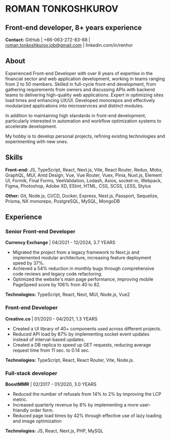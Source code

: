 # ROMAN TONKOSHKUROV
## Front-end developer, 8+ years experience

**Contact:** GitHub | +66-063-272-83-88 | roman.tonkoshkurov.job@gmail.com | linkedin.com/in/renhor

## About
Experienced Front-end Developer with over 8 years of expertise in the financial sector and web application development, working in teams ranging from 2 to 50 members. Skilled in full-cycle front-end development, from gathering requirements from owners and discussing APIs with backend teams to delivering high-quality web applications. Expert in optimizing sites load times and enhancing UX/UI. Developed monorepos and effectively modularized applications into microservices and distinct modules.

In addition to maintaining high standards in front-end development, particularly interested in automation and workflow optimization systems to accelerate development.

My hobby is to develop personal projects, refining existing technologies and experimenting with new ones.

## Skills

**Front-end:** JS, TypeScript, React, Next.js, Vite, React Router, Redux, Mobx, GraphQL, MUI, Antd Design, Vue, Vue Router, Vuex, Pinia, Nuxt.js, Element UI, Formik, Final Forms, VeeValidation, Lodash, Axios, socket-io, Webpack, Figma, Photoshop, Adobe XD, ESlint, HTML, CSS, SCSS, LESS, Stylus

**Other:** Git, Node.js, CI/CD, Docker, Express, Nest.js, Passport, Sequelize, Prisma, NX monorepo, PostgreSQL, MySQL, MongoDB

## Experience

### Senior Front-end Developer
**Currency Exchange** | 04/2021 - 12/2024, 3.7 YEARS

- Migrated the project from a legacy framework to Next.js and implemented modular architecture, increasing feature deployment speed by 37%.
- Achieved a 54% reduction in monthly bugs through comprehensive code reviews and legacy code refactoring.
- Optimized the website's main page performance, improving mobile PageSpeed score by 106% from 40 to 82.

**Technologies:** TypeScript, React, Next, MUI, Node.js, Vue2

### Front-end Developer
**Creative.co** | 01/2020 - 04/2021, 1.3 YEARS

- Created a UI library of 40+ components used across different projects.
- Reduced API load by 87% by implementing socket event updates instead of interval-based updates.
- Created a DB replica to speed up GET requests, reducing average request time from 11 sec. to 0.14 sec.

**Technologies:** TypeScript, React, React Router, Vite, Node.js.

### Full-stack developer
**BoostMMR** | 02/2017 - 01/2020, 3.0 YEARS

- Reduced the number of refusals from 14% to 2% by improving the LCP metric.
- Increased quarterly revenue by 8% by implementing a more user-friendly order form.
- Reduced page load times by 42% through effective use of lazy loading and image optimization

**Technologies:** JS, React, Next.js, PHP, MySQL
